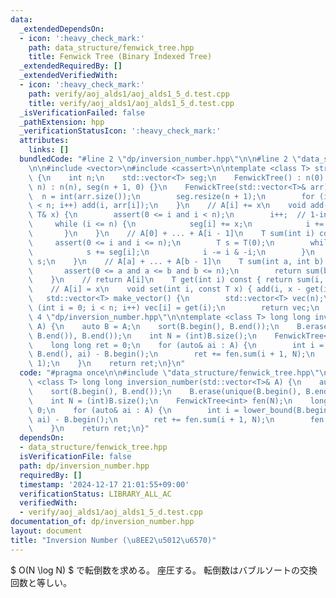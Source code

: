 ```yaml
---
data:
  _extendedDependsOn:
  - icon: ':heavy_check_mark:'
    path: data_structure/fenwick_tree.hpp
    title: Fenwick Tree (Binary Indexed Tree)
  _extendedRequiredBy: []
  _extendedVerifiedWith:
  - icon: ':heavy_check_mark:'
    path: verify/aoj_alds1/aoj_alds1_5_d.test.cpp
    title: verify/aoj_alds1/aoj_alds1_5_d.test.cpp
  _isVerificationFailed: false
  _pathExtension: hpp
  _verificationStatusIcon: ':heavy_check_mark:'
  attributes:
    links: []
  bundledCode: "#line 2 \"dp/inversion_number.hpp\"\n\n#line 2 \"data_structure/fenwick_tree.hpp\"\
    \n\n#include <vector>\n#include <cassert>\n\ntemplate <class T> struct FenwickTree\
    \ {\n    int n;\n    std::vector<T> seg;\n    FenwickTree() : n(0) {}\n    FenwickTree(int\
    \ n) : n(n), seg(n + 1, 0) {}\n    FenwickTree(std::vector<T>& arr) {\n      \
    \  n = int(arr.size());\n        seg.resize(n + 1);\n        for (int i = 0; i\
    \ < n; i++) add(i, arr[i]);\n    }\n    // A[i] += x\n    void add(int i, const\
    \ T& x) {\n        assert(0 <= i and i < n);\n        i++;  // 1-indexed\n   \
    \     while (i <= n) {\n            seg[i] += x;\n            i += i & -i;\n \
    \       }\n    }\n    // A[0] + ... + A[i - 1]\n    T sum(int i) const {\n   \
    \     assert(0 <= i and i <= n);\n        T s = T(0);\n        while (i > 0) {\n\
    \            s += seg[i];\n            i -= i & -i;\n        }\n        return\
    \ s;\n    }\n    // A[a] + ... + A[b - 1]\n    T sum(int a, int b) const {\n \
    \       assert(0 <= a and a <= b and b <= n);\n        return sum(b) - sum(a);\n\
    \    }\n    // return A[i]\n    T get(int i) const { return sum(i, i + 1); }\n\
    \    // A[i] = x\n    void set(int i, const T x) { add(i, x - get(i)); }\n\n \
    \   std::vector<T> make_vector() {\n        std::vector<T> vec(n);\n        for\
    \ (int i = 0; i < n; i++) vec[i] = get(i);\n        return vec;\n    }\n};\n#line\
    \ 4 \"dp/inversion_number.hpp\"\n\ntemplate <class T> long long inversion_number(std::vector<T>&\
    \ A) {\n    auto B = A;\n    sort(B.begin(), B.end());\n    B.erase(unique(B.begin(),\
    \ B.end()), B.end());\n    int N = (int)B.size();\n    FenwickTree<int> fen(N);\n\
    \    long long ret = 0;\n    for (auto& ai : A) {\n        int i = lower_bound(B.begin(),\
    \ B.end(), ai) - B.begin();\n        ret += fen.sum(i + 1, N);\n        fen.add(i,\
    \ 1);\n    }\n    return ret;\n}\n"
  code: "#pragma once\n\n#include \"data_structure/fenwick_tree.hpp\"\n\ntemplate\
    \ <class T> long long inversion_number(std::vector<T>& A) {\n    auto B = A;\n\
    \    sort(B.begin(), B.end());\n    B.erase(unique(B.begin(), B.end()), B.end());\n\
    \    int N = (int)B.size();\n    FenwickTree<int> fen(N);\n    long long ret =\
    \ 0;\n    for (auto& ai : A) {\n        int i = lower_bound(B.begin(), B.end(),\
    \ ai) - B.begin();\n        ret += fen.sum(i + 1, N);\n        fen.add(i, 1);\n\
    \    }\n    return ret;\n}"
  dependsOn:
  - data_structure/fenwick_tree.hpp
  isVerificationFile: false
  path: dp/inversion_number.hpp
  requiredBy: []
  timestamp: '2024-12-17 21:01:55+09:00'
  verificationStatus: LIBRARY_ALL_AC
  verifiedWith:
  - verify/aoj_alds1/aoj_alds1_5_d.test.cpp
documentation_of: dp/inversion_number.hpp
layout: document
title: "Inversion Number (\u8EE2\u5012\u6570)"
---
```


$ O(N \log N) $ で転倒数を求める。
座圧する。
転倒数はバブルソートの交換回数と等しい。

